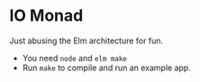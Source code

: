 # IO Monad

Just abusing the Elm architecture for fun.

- You need `node` and `elm make`
- Run `make` to compile and run an example app.
